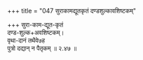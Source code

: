 +++
title = "047 सुराकामद्यूतकृतं दण्डशुल्कावशिष्टकम्"

+++
सुरा-काम-द्यूत-कृतं  
दण्ड-शुल्क+अवशिष्टकम्।  
वृथा-दानं तथैवे७ह  
पुत्रो दद्यान् न पैतृकम्  ॥ २.४७ ॥